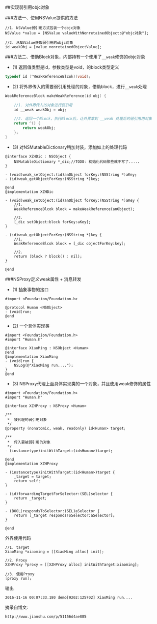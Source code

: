 ##实现弱引用objc对象

###方法一、使用NSValue提供的方法

```objc
//1. NSValue弱引用方式包装一个objc对象
NSValue *value = [NSValue valueWithNonretainedObject:@"objc对象"];

//2. 从NSValue获取弱引用的objc对象
id weakObj = [value nonretainedObjectValue];
```

###方法二、借助Block对象，内部持有一个使用了`__weak`修饰的objc对象

- (1) 返回值类型是id，参数类型是void，的block类型定义

```c
typedef id (^WeakReferenceBlcok)(void);
```

- (2) 将外界传入的需要弱引用处理的对象，借助block，进行`__weak`处理

```c
WeakReferenceBlcok makeWeakReference(id obj) {
    
    //1. 对外界传入的对象进行弱引用
    id __weak weakObj = obj;
    
    //2. 返回一个Block，执行Block后，让外界拿到 __weak 处理后的弱引用用对象
    return ^() {
        return weakObj;
    };
}
```

- (3) 对NSMutableDictionary稍加封装，添加如上的处理代码

```objc
@interface XZHDic : NSObject {
    NSMutableDictionary *_dic;//TODO: 初始化代码那些就不写了.....
}

- (void)weak_setObject:(id)anObject forKey:(NSString *)aKey;
- (id)weak_getObjectForKey:(NSString *)key;

@end
@implementation XZHDic

- (void)weak_setObject:(id)anObject forKey:(NSString *)aKey {
    //1.
    WeakReferenceBlcok block = makeWeakReference(anObject);
    
    //2.
    [_dic setObject:block forKey:aKey];
}

- (id)weak_getObjectForKey:(NSString *)key {
    //1.
    WeakReferenceBlcok block = [_dic objectForKey:key];
    
    //2.
    return (block ? block() : nil);
}

@end
```

###NSProxy定义weak属性 + 消息转发

- (1) 抽象事物的接口

```objc
#import <Foundation/Foundation.h>

@protocol Human <NSObject>
- (void)run;
@end
```

- (2) 一个具体实现类

```objc
#import <Foundation/Foundation.h>
#import "Human.h"

@interface XiaoMing : NSObject <Human>
@end
@implementation XiaoMing
- (void)run {
    NSLog(@"XiaoMing run....");
}
@end
```

- (3) NSProxy代理上面具体实现类的一个对象，并且使用weak修饰的属性

```objc
#import <Foundation/Foundation.h>
#import "Human.h"

@interface XZHProxy : NSProxy <Human>

/**
 *  被代理的弱引用对象
 */
@property (nonatomic, weak, readonly) id<Human> target;

/**
 *  传入要被弱引用的对象
 */
- (instancetype)initWithTarget:(id<Human>)target;

@end
@implementation XZHProxy

- (instancetype)initWithTarget:(id<Human>)target {
    _target = target;
    return self;
}

- (id)forwardingTargetForSelector:(SEL)selector {
    return _target;
}

- (BOOL)respondsToSelector:(SEL)aSelector {
    return [_target respondsToSelector:aSelector];
}

@end
```

外界使用代码

```objc
//1. target
XiaoMing *xiaoming = [[XiaoMing alloc] init];

//2. Proxy
XZHProxy *proxy = [[XZHProxy alloc] initWithTarget:xiaoming];

//3. 使用Proxy
[proxy run];
```

输出

```
2016-11-16 00:07:33.180 demo[9202:125702] XiaoMing run....
```


摘录自博文:

```
http://www.jianshu.com/p/51156d4ae885
```
